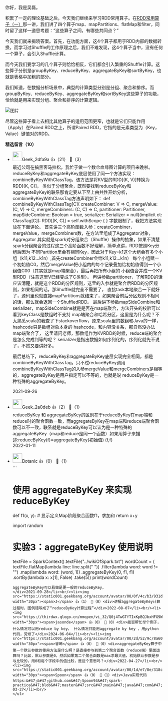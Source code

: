 你好，我是吴磊。

积累了一定的理论基础之后，今天我们继续来学习RDD常用算子。在[RDD常用算子（一）](https://time.geekbang.org/column/article/418079)那一讲，我们讲了四个算子map、mapPartitions、flatMap和filter，同时留了这样一道思考题：“这些算子之间，有哪些共同点？”

今天我们就来揭晓答案。首先，在功能方面，这4个算子都用于RDD内部的数据转换，而学习过Shuffle的工作原理之后，我们不难发现，这4个算子当中，没有任何一个算子，会引入Shuffle计算。

而今天我们要学习的几个算子则恰恰相反，它们都会引入繁重的Shuffle计算。这些算子分别是groupByKey、reduceByKey、aggregateByKey和sortByKey，也就是表格中加粗的部分。

我们知道，在数据分析场景中，典型的计算类型分别是分组、聚合和排序。而groupByKey、reduceByKey、aggregateByKey和sortByKey这些算子的功能，恰恰就是用来实现分组、聚合和排序的计算逻辑。

![图片](https://static001.geekbang.org/resource/image/c9/fc/c97a717512897749d5db659fb583c8fc.jpg?wh=1597x1977 "RDD算子分类表")

尽管这些算子看上去相比其他算子的适用范围更窄，也就是它们只能作用（Apply）在Paired RDD之上，所谓Paired RDD，它指的是元素类型为（Key，Value）键值对的RDD。
<div><strong>精选留言（10）</strong></div><ul>
<li><img src="http://thirdwx.qlogo.cn/mmopen/vi_32/DYAIOgq83epGTSTvn7r4ibk1PuaUrSvvLdviaLcne50jbvvfiaxKkM5SLibeP6jibA2bCCQBqETibvIvcsOhAZlwS8kQ/132" width="30px"><span>Geek_2dfa9a</span> 👍（21） 💬（3）<div>最近公司在搞黑客马拉松，我忙于做一个数仓血缘图计算的项目来晚啦。
reduceByKey和aggregateByKey底层使用了同一个方法实现：combineByKeyWithClassTag，该方法是将KV型的RDD[(K, V)]转换为RDD[(K, C)]，
类似于分组聚合，既然要找到reduceByKey和aggregateByKey的联系那肯定要从下至上由共性开始分析，combineByKeyWithClassTag方法声明如下：
  def combineByKeyWithClassTag[C](
      createCombiner: V =&gt; C,
      mergeValue: (C, V) =&gt; C,
      mergeCombiners: (C, C) =&gt; C,
      partitioner: Partitioner,
      mapSideCombine: Boolean = true,
      serializer: Serializer = null)(implicit ct: ClassTag[C]): RDD[(K, C)] = self.withScope {
  }
字数限制了，我把方法实现放在下面评论。
首先讲三个高阶函数入参：createCombiner，mergeValue，mergeCombiners数，在方法里组成了Aggregator对象，Aggregator
其实就是spark对分组聚合（Shuffle）操作的抽象，如果不清楚spark分组聚合的过程这三个高阶函数不好理解，简单点讲，RDD按照Key分组后因为
不同Partition里会有相同Key，因此对于Key=k1这个大组会有多个小组（k11,k12...k1n）,首先createCombiner会给k11,k12...k1n）
每个小组赋一个初始值C0，然后mergeValue把小组内的每个记录叠加给初始值得到一个小组值C00（其实就是map端聚合），最后再把所有小组的
小组值合并成一个KV型RDD（注意这里V已经变成了C类型）。
再讲参数partitioner，了解RDD的话应该清楚，就是这个RDD的分区规则，这里的入参就是聚合后RDD的分区规则，如果相同的话，那Shuffle就完全不需要了，
直接task本地聚合一下就好了，源码里也就直接mapPartitions就结束了，如果聚合前后分区规则不相同的话，那么就会返回一个ShuffledRDD。
最后讲下参数mapSideCombine和serializer，mapSideCombine就是是否在map端聚合，方法开头的校验可以看到keyClass是数组时不支持
map端聚合和哈希分区，这里是为什么呢？不太熟悉scala的我查了下stackoverflow，原来scala里的数组和Java的一样，hashcode只是数组对象本身的
hashcode，和内容没关系，那自然没办法map端聚合了，
这里请问老师，那数组作为KVRDD的时候，reduce端的聚合是怎么完成判等的呢？
serializer是指出数据如何序列化的，序列化就先不说了，不然又要讲好多。

最后总结下，reduceByKey和aggregateByKey底层实现完全相同，都是combineByKeyWithClassTag，只不过reduceByKey调用
combineByKeyWithClassTag的入参mergeValue和mergeCombiners是相等的，aggregateByKey是用户指定可以不等的，也就是说
reduceByKey是一种特殊的aggregateByKey。</div>2021-09-26</li><br/><li><img src="http://thirdwx.qlogo.cn/mmopen/vi_32/Q0j4TwGTfTKIkpsQkTyLtfxgib35o0ho9nWmCHwJL8BYibJPPT22fkT1aTwHhwQc0krINWjTVRjibF1bMTgia5mflg/132" width="30px"><span>Geek_2a0deb</span> 👍（2） 💬（1）<div>reduceByKey 和 aggregateByKey的区别在于reduceByKey在map端和reduce时的聚合函数一致，而aggregateByKey在map端和reduce端聚合函数可以不一致，联系就是reduceByKey可以认为是一种特殊的aggregateByKey（map和reduce是同一个函数）如果用算子来描述:reduceByKey(f)=aggregateByKey(初始值) (f,f)</div>2022-01-11</li><br/><li><img src="https://static001.geekbang.org/account/avatar/00/17/8e/d3/1a3bb2cc.jpg" width="30px"><span>Botanic</span> 👍（0） 💬（1）<div>```
# 使用 aggregateByKey 来实现 reduceByKey
def f1(x, y):
    # 显示定义Map阶段聚合函数f1，求加和
    return x+y

import random
# 实验3：aggregateByKey 使用说明
textFile = SparkContext().textFile(&quot;..&#47;wikiOfSpark.txt&quot;)
wordCount = (
            textFile.flatMap(lambda line: line.split(&quot; &quot;))
                .filter(lambda word: word != &quot;&quot;)
                    .map(lambda word: (word, 1))
                        .aggregateByKey(0, f1, f1)
                            .sortBy(lambda x: x[1], False)
                                .take(5))
print(wordCount)
```</div>2021-12-22</li><br/><li><img src="https://wx.qlogo.cn/mmopen/vi_32/wgMMrp1hvSB3E30KqZvMsj3KQdAI3T1uQM77LT7hZ65nVSjPGRg3AbUOyiahnssA6AIT5PAkyHFmlTBzUH9gdyQ/132" width="30px"><span>pythonbug</span> 👍（0） 💬（1）<div>我感觉aggregateByKey直接作用在刚刚读取数据的RDD上的情况很少，因为刚刚从数据源读取出来的数据分区大多数时候是没啥业务含义的，所以Map阶段的聚合也没有太大意义。所以猜测，aggregateByKey可能大多数情况是跟在reduceByKey之后，那个时候已经对数据按照业务分区好了。那个时候Map阶段的聚合才有一些意义，不知道猜的对不对</div>2021-11-14</li><br/><li><img src="https://static001.geekbang.org/account/avatar/00/11/06/9d/3c121a1c.jpg" width="30px"><span>十年</span> 👍（0） 💬（2）<div>请问老师，aggregateByKey的初始值有什么作用？</div>2021-10-07</li><br/><li><img src="https://static001.geekbang.org/account/avatar/00/26/6f/4f/3cf1e9c4.jpg" width="30px"><span>钱鹏 Allen</span> 👍（0） 💬（1）<div>reduceByKey 和 aggregateByKey的联系：将相同的key值进行聚合。不同点：reduceByKey()采用的是相同的func，在map阶段使用sum操作，reduce阶段采用max操作就不满足。
aggregateByKey可以看做是更一般的reduceByKey，
</div>2021-09-28</li><br/><li><img src="https://static001.geekbang.org/account/avatar/00/0f/4c/b3/931dcd9e.jpg" width="30px"><span>J</span> 👍（1） 💬（0）<div>讲解aggregateByKey计算过程时，图例错写成了“reduceByKey计算过程”</div>2022-08-07</li><br/><li><img src="https://thirdwx.qlogo.cn/mmopen/vi_32/Q0j4TwGTfTIxKpBQJbxHFG9Wjk73WkbqcGeDrjzwjPSDzLlm8C80U9dVmByrrmBa3LmIoCYUW2H3thj5VfMvGQ/132" width="30px"><span>jasonde</span> 👍（0） 💬（0）<div>能否帮忙举个例子，什么情况可以用reduce by key， 什么情况只能用aggregate by key ，用python 代码，劳烦了</div>2024-06-04</li><br/><li><img src="https://static001.geekbang.org/account/avatar/00/2d/52/9c/8a60675c.jpg" width="30px"><span>睿晞</span> 👍（0） 💬（0）<div>aggregateByKey算子中第一个默认参数的使用方法是什么啊？是直接参与到第二个聚合函数（reduce端）里面运算吗？比如，默认参数是0，然后如果第二个聚合函数是max求最大值，初始默认参数是参与比较的，用0和每个字段中的值比较，是这个意思吗？</div>2022-04-27</li><br/><li><img src="https://static001.geekbang.org/account/avatar/00/1d/e7/8e/318cfde0.jpg" width="30px"><span>Spoon</span> 👍（0） 💬（1）<div>Java实现代码
https:&#47;&#47;github.com&#47;Spoon94&#47;spark-practice&#47;blob&#47;master&#47;src&#47;main&#47;java&#47;com&#47;spoon&#47;spark&#47;core&#47;AggOpJob.java</div>2022-03-27</li><br/>
</ul>